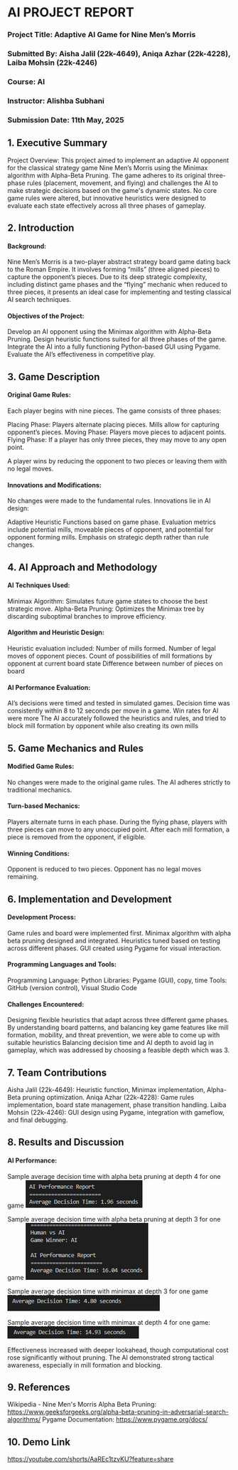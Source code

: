 # AI PROJECT REPORT
### Project Title: Adaptive AI Game for Nine Men’s Morris
### Submitted By: Aisha Jalil (22k-4649), Aniqa Azhar (22k-4228), Laiba Mohsin (22k-4246)
### Course: AI
### Instructor: Alishba Subhani
### Submission Date: 11th May, 2025

## 1. Executive Summary
Project Overview:
This project aimed to implement an adaptive AI opponent for the classical strategy game Nine Men’s Morris using the Minimax algorithm with Alpha-Beta Pruning. The game adheres to its original three-phase rules (placement, movement, and flying) and challenges the AI to make strategic decisions based on the game's dynamic states. No core game rules were altered, but innovative heuristics were designed to evaluate each state effectively across all three phases of gameplay.


## 2. Introduction
#### Background:
Nine Men’s Morris is a two-player abstract strategy board game dating back to the Roman Empire. It involves forming “mills” (three aligned pieces) to capture the opponent’s pieces. Due to its deep strategic complexity, including distinct game phases and the “flying” mechanic when reduced to three pieces, it presents an ideal case for implementing and testing classical AI search techniques.
#### Objectives of the Project:
Develop an AI opponent using the Minimax algorithm with Alpha-Beta Pruning.
Design heuristic functions suited for all three phases of the game.
Integrate the AI into a fully functioning Python-based GUI using Pygame.
Evaluate the AI’s effectiveness in competitive play.


## 3. Game Description
#### Original Game Rules:
Each player begins with nine pieces.
The game consists of three phases:


Placing Phase: Players alternate placing pieces. Mills allow for capturing opponent’s pieces.
Moving Phase: Players move pieces to adjacent points.
Flying Phase: If a player has only three pieces, they may move to any open point.


A player wins by reducing the opponent to two pieces or leaving them with no legal moves.


#### Innovations and Modifications:
No changes were made to the fundamental rules.
Innovations lie in AI design:

Adaptive Heuristic Functions based on game phase.
Evaluation metrics include potential mills, moveable pieces of opponent, and potential for opponent forming mills.
Emphasis on strategic depth rather than rule changes.


## 4. AI Approach and Methodology
#### AI Techniques Used:
Minimax Algorithm: Simulates future game states to choose the best strategic move.
Alpha-Beta Pruning: Optimizes the Minimax tree by discarding suboptimal branches to improve efficiency.


#### Algorithm and Heuristic Design:
 Heuristic evaluation included:
Number of mills formed.
Number of legal moves of opponent pieces.
Count of possibilities of mill formations by opponent at current board state
Difference between number of pieces on board


#### AI Performance Evaluation:
AI’s decisions were timed and tested in simulated games.
Decision time was consistently within 8 to 12 seconds per move in a game.
Win rates for AI were more
The AI accurately followed the heuristics and rules, and tried to block mill formation by opponent while also creating its own mills



## 5. Game Mechanics and Rules
#### Modified Game Rules:
No changes were made to the original game rules.
The AI adheres strictly to traditional mechanics.


#### Turn-based Mechanics:
Players alternate turns in each phase.
During the flying phase, players with three pieces can move to any unoccupied point.
After each mill formation, a piece is removed from the opponent, if eligible.


#### Winning Conditions:
Opponent is reduced to two pieces.
Opponent has no legal moves remaining.


## 6. Implementation and Development
#### Development Process:
Game rules and board were implemented first.
Minimax algorithm with alpha beta pruning designed and integrated.
Heuristics tuned based on testing across different phases.
GUI created using Pygame for visual interaction.


#### Programming Languages and Tools:
Programming Language: Python
Libraries: Pygame (GUI), copy, time
Tools: GitHub (version control), Visual Studio Code


#### Challenges Encountered:
Designing flexible heuristics that adapt across three different game phases. By understanding board patterns, and balancing key game features like mill formation, mobility, and threat prevention, we were able to come up with suitable heuristics 
Balancing decision time and AI depth to avoid lag in gameplay, which was addressed by choosing a feasible depth which was 3.



## 7. Team Contributions
Aisha Jalil (22k-4649): Heuristic function, Minimax implementation, Alpha-Beta pruning optimization.
Aniqa Azhar (22k-4228): Game rules implementation, board state management, phase transition handling.
Laiba Mohsin (22k-4246): GUI design using Pygame, integration with gameflow, and final debugging.


## 8. Results and Discussion
#### AI Performance:
Sample average decision time with alpha beta pruning at depth 4 for one game
![Screenshot of average decision time with alpha beta pruning at depth 4 for one game.](/assets/AB_depth4.png)

Sample average decision time with alpha beta pruning at depth 3 for one game
![Screenshot of average decision time with alpha beta pruning at depth 3 for one game.](/assets/AB_depth3.png)

Sample average decision time with minimax at depth 3 for one game
![Screenshot of average decision time with minimax at depth 3 for one game.](/assets/minimax_depth3.png)

Sample average decision time with minimax at depth 4 for one game:
![Screenshot of average decision time with minimax at depth 4 for one game.](/assets/minimax_depth4.png)

Effectiveness increased with deeper lookahead, though computational cost rose significantly without pruning.
The AI demonstrated strong tactical awareness, especially in mill formation and blocking.


## 9. References
Wikipedia - Nine Men's Morris
Alpha Beta Pruning: https://www.geeksforgeeks.org/alpha-beta-pruning-in-adversarial-search-algorithms/
Pygame Documentation: https://www.pygame.org/docs/


## 10. Demo Link
https://youtube.com/shorts/AaREc1tzvKU?feature=share


